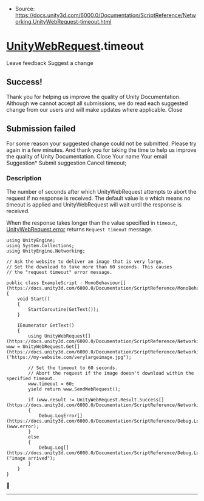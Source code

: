 * Source: https://docs.unity3d.com/6000.0/Documentation/ScriptReference/Networking.UnityWebRequest-timeout.html

#  [UnityWebRequest](https://docs.unity3d.com/6000.0/Documentation/ScriptReference/Networking.UnityWebRequest.html).timeout
Leave feedback
Suggest a change
## Success!
Thank you for helping us improve the quality of Unity Documentation. Although we cannot accept all submissions, we do read each suggested change from our users and will make updates where applicable.
Close
## Submission failed
For some reason your suggested change could not be submitted. Please <a>try again</a> in a few minutes. And thank you for taking the time to help us improve the quality of Unity Documentation.
Close
Your name Your email Suggestion* Submit suggestion
Cancel
timeout; 
### Description
The number of seconds after which UnityWebRequest attempts to abort the request if no response is received.
The default value is `0` which means no timeout is applied and UnityWebRequest will wait until the response is received.  
  
When the response takes longer than the value specified in `timeout`, [UnityWebRequest.error](https://docs.unity3d.com/6000.0/Documentation/ScriptReference/Networking.UnityWebRequest-error.html) returns `Request timeout` message.
```
using UnityEngine;
using System.Collections;
using UnityEngine.Networking;  
  
// Ask the website to deliver an image that is very large.
// Set the download to take more than 60 seconds. This causes
// the "request timeout" error message.  
  
public class ExampleScript : MonoBehaviour[](https://docs.unity3d.com/6000.0/Documentation/ScriptReference/MonoBehaviour.html)
{
    void Start()
    {
        StartCoroutine(GetText());
    }  
  
    IEnumerator GetText()
    {
        using UnityWebRequest[](https://docs.unity3d.com/6000.0/Documentation/ScriptReference/Networking.UnityWebRequest.html) www = UnityWebRequest.Get[](https://docs.unity3d.com/6000.0/Documentation/ScriptReference/Networking.UnityWebRequest.Get.html)("https://my-website.com/verylargeimage.jpg");  
  
        // Set the timeout to 60 seconds.
        // Abort the request if the image doesn't download within the specified timeout.
        www.timeout = 60;
        yield return www.SendWebRequest();  
  
        if (www.result != UnityWebRequest.Result.Success[](https://docs.unity3d.com/6000.0/Documentation/ScriptReference/Networking.UnityWebRequest.Result.Success.html))
        {
            Debug.LogError[](https://docs.unity3d.com/6000.0/Documentation/ScriptReference/Debug.LogError.html)(www.error);
        }
        else
        {
            Debug.Log[](https://docs.unity3d.com/6000.0/Documentation/ScriptReference/Debug.Log.html)("image arrived");
        }
    }
}

```

* * *
